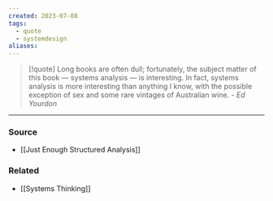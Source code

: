 ```yaml
---
created: 2023-07-08
tags:
  - quote
  - systemdesign
aliases:
---
```

> [!quote]
> Long books are often dull; fortunately, the subject matter of this book — systems analysis — is interesting. In fact, systems analysis is more interesting than anything I know, with the possible exception of sex and some rare vintages of Australian wine.
> *- Ed Yourdon*

---
### Source
- [[Just Enough Structured Analysis]]

### Related
- [[Systems Thinking]]